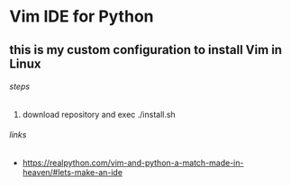 # Vim IDE for Python
## this is my custom configuration to install Vim in Linux


###### steps
1. download repository and exec ./install.sh 

###### links
- https://realpython.com/vim-and-python-a-match-made-in-heaven/#lets-make-an-ide
